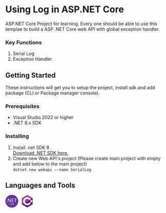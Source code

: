 # Using Log in ASP.NET Core

ASP.NET Core Project for learning. Every one should be able to use this templae to build a ASP .NET Core web API with global exception handler.

### Key Functions

1. Serial Log
2. Exception Handler

## Getting Started

These instructions will get you to setup the project, install sdk and add package (CLI or Package manager console).

### Prerequisites

- Visual Studio 2022 or higher
- .NET 8.x SDK

### Installing

1.  Install .net SDK 8<br>
    [Download .NET SDK here.](https://dotnet.microsoft.com/en-us/download/visual-studio-sdks)
2.  Create new Web API's project (Please create main project with empty and add below to the main project)<br>
    `dotnet new webapi –-name SerialLog`<br>

## Languages and Tools

<div>
  <img src="https://github.com/devicons/devicon/blob/master/icons/dotnetcore/dotnetcore-original.svg" title="dotnet core" alt="dotnet core" width="40" height="40"/>&nbsp;
  <img src="https://github.com/devicons/devicon/blob/master/icons/csharp/csharp-original.svg" title="csharp" alt="csharp" width="40" height="40"/>&nbsp;
</div>
